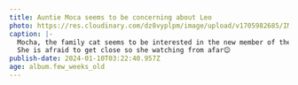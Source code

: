 ```yaml
---
title: Auntie Moca seems to be concerning about Leo
photo: https://res.cloudinary.com/dz8vyplpm/image/upload/v1705982685/IMG_8317_oxvtfr.jpg
caption: |-
  Mocha, the family cat seems to be interested in the new member of the family.
  She is afraid to get close so she watching from afar😊
publish-date: 2024-01-10T03:22:40.957Z
age: album.few_weeks_old
---
```

